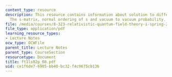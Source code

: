 ```yaml
---
content_type: resource
description: This resource contains information about solution to differential equation,
  The s-matrix, normal ordering of s and vacuum to vacuum probability.
file: /media/courses/8-323-relativistic-quantum-field-theory-i-spring-2008/ce1f6de76905bb40bc32f4c9675cb136_ft1ls02p_08.pdf
file_type: application/pdf
learning_resource_types:
- Lecture Notes
ocw_type: OCWFile
parent_title: Lecture Notes
parent_type: CourseSection
resourcetype: Document
title: ft1ls02p_08.pdf
uid: ce1f6de7-6905-bb40-bc32-f4c9675cb136
---
```

